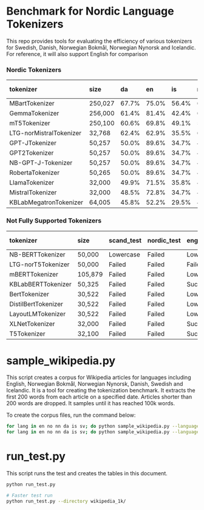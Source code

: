# Benchmark for Nordic Language Tokenizers
This repo provides tools for evaluating the efficiency of various tokenizers for Swedish, Danish, Norwegian Bokmål, Norwegian Nynorsk and Icelandic. For reference, it will also support English for comparison

### Nordic Tokenizers

| tokenizer               | size   | da    | en    | is    | nn    | no    | sv    | Average Efficiency   |
|:------------------------|:-------------|:------|:------|:------|:------|:------|:------|:---------------------|
| MBartTokenizer          | 250,027      | 67.7% | 75.0% | 56.4% | 63.4% | 67.9% | 65.8% | 66.0%                |
| GemmaTokenizer          | 256,000      | 61.4% | 81.4% | 42.4% | 61.0% | 61.1% | 60.4% | 61.3%                |
| mT5Tokenizer            | 250,100      | 60.6% | 69.8% | 49.1% | 58.9% | 61.0% | 58.2% | 59.6%                |
| LTG-norMistralTokenizer | 32,768       | 62.4% | 62.9% | 35.5% | 66.7% | 70.4% | 52.2% | 58.4%                |
| GPT-JTokenizer          | 50,257       | 50.0% | 89.6% | 34.7% | 48.4% | 50.0% | 46.0% | 53.1%                |
| GPT2Tokenizer           | 50,257       | 50.0% | 89.6% | 34.7% | 48.4% | 50.0% | 46.0% | 53.1%                |
| NB-GPT-J-Tokenizer      | 50,257       | 50.0% | 89.6% | 34.7% | 48.4% | 50.0% | 46.0% | 53.1%                |
| RobertaTokenizer        | 50,265       | 50.0% | 89.6% | 34.7% | 48.4% | 50.0% | 46.0% | 53.1%                |
| LlamaTokenizer          | 32,000       | 49.9% | 71.5% | 35.8% | 49.8% | 49.3% | 50.0% | 51.0%                |
| MistralTokenizer        | 32,000       | 48.5% | 72.8% | 34.7% | 48.6% | 48.1% | 48.2% | 50.2%                |
| KBLabMegatronTokenizer  | 64,005       | 45.8% | 52.2% | 29.5% | 45.6% | 45.6% | 61.2% | 46.6%                |


### Not Fully Supported Tokenizers

| tokenizer           | size   | scand_test   | nordic_test   | eng_test   | Average Efficiency   |
|:--------------------|:-------------|:-------------|:--------------|:-----------|:---------------------|
| NB-BERTTokenizer    | 50,000       | Lowercase    | Failed        | Lowercase  | 86.0%                |
| LTG-norT5Tokenizer  | 50,000       | Failed       | Failed        | Failed     | 82.5%                |
| mBERTTokenizer      | 105,879      | Failed       | Failed        | Lowercase  | 72.8%                |
| KBLabBERTTokenizer  | 50,325       | Failed       | Failed        | Success    | 63.2%                |
| BertTokenizer       | 30,522       | Failed       | Failed        | Lowercase  | 52.3%                |
| DistilBertTokenizer | 30,522       | Failed       | Failed        | Lowercase  | 52.3%                |
| LayoutLMTokenizer   | 30,522       | Failed       | Failed        | Lowercase  | 52.3%                |
| XLNetTokenizer      | 32,000       | Failed       | Failed        | Success    | 41.0%                |
| T5Tokenizer         | 32,100       | Failed       | Failed        | Success    | 36.9%                |

# sample_wikipedia.py
This script creates a corpus for Wikipedia articles for languages including English, Norwegian Bokmål, Norwegian Nynorsk, Danish, Swedish and Icelandic. It is a tool for creating the tokenization benchmark. It extracts the first 200 words from each article on a specified date. Articles shorter than 200 words are dropped. It samples until it has reached 100k words.

To create the corpus files, run the command below:
```bash
for lang in en no nn da is sv; do python sample_wikipedia.py --language $lang --output_file wikipedia_100k/wiki_$lang.txt --num_articles 500 --num_words 200;done
for lang in en no nn da is sv; do python sample_wikipedia.py --language $lang --output_file wikipedia_1k/wiki_$lang.txt --num_articles 50 --num_words 20;done
```

# run_test.py
This script runs the test and creates the tables in this document.

```bash
python run_test.py

# Faster test run
python run_test.py --directory wikipedia_1k/
```



